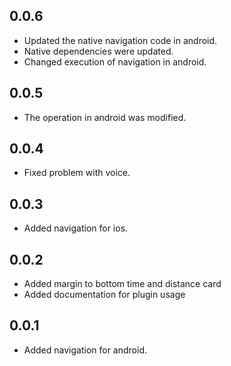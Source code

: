 ## 0.0.6

- Updated the native navigation code in android.
- Native dependencies were updated.
- Changed execution of navigation in android.

## 0.0.5

- The operation in android was modified.

## 0.0.4

- Fixed problem with voice.

## 0.0.3

- Added navigation for ios.

## 0.0.2

- Added margin to bottom time and distance card
- Added documentation for plugin usage

## 0.0.1

- Added navigation for android.
